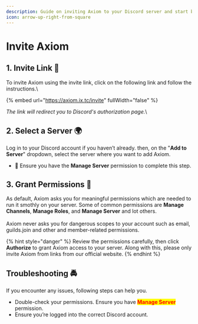 ```yaml
---
description: Guide on inviting Axiom to your Discord server and start building.
icon: arrow-up-right-from-square
---
```


# Invite Axiom



## 1. Invite Link 🔗

To invite Axiom using the invite link, click on the following link and follow the instructions.\


{% embed url="https://axiom.ix.tc/invite" fullWidth="false" %}

_The link will redirect you to Discord's authorization page._\


## 2. Select a Server 🌍

Log in to your Discord account if you haven’t already. then, on the "**Add to Server**" dropdown, select the server where you want to add Axiom.

* 📌 Ensure you have the **Manage Server** permission to complete this step.

## 3. Grant Permissions 🚨

As default, Axiom asks you for meaningful permissions which are needed to run it smothly on your server. Some of common permissions are **Manage Channels**, **Manage Roles**, and **Manage Server** and lot others.\
\
Axiom never asks you for dangerous scopes to your account such as email, guilds.join and other and member-related permissions.

{% hint style="danger" %}
Review the permissions carefully, then click **Authorize** to grant Axiom access to your server. Along with this, please only invite Axiom from links from our official website.
{% endhint %}

## Troubleshooting 🚔

If you encounter any issues, following steps can help you.

* Double-check your permissions. Ensure you have <mark style="color:red;">**Manage Server**</mark> permission.
* Ensure you’re logged into the correct Discord account.
